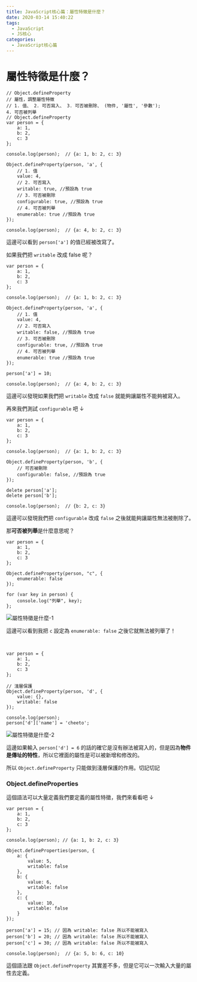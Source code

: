 ```yaml
---
title: JavaScript核心篇：屬性特徵是什麼？
date: 2020-03-14 15:40:22
tags:
  - JavaScript
  - JS核心
categories: 
  - JavaScript核心篇
---
```



# 屬性特徵是什麼？

```
// Object.defineProperty
// 屬性，調整屬性特徵
// 1. 值、 2. 可否寫入、 3. 可否被刪除、 (物件, '屬性', '參數');
4. 可否被列舉
// Object.defineProperty
var person = {
    a: 1,
    b: 2,
    c: 3
};

console.log(person);  // {a: 1, b: 2, c: 3}

Object.defineProperty(person, 'a', {
    // 1. 值
    value: 4,
    // 2. 可否寫入
    writable: true, //預設為 true
    // 3. 可否被刪除
    configurable: true, //預設為 true
    // 4. 可否被列舉
    enumerable: true //預設為 true
});

console.log(person);  // {a: 4, b: 2, c: 3}
```

這邊可以看到 `person['a']` 的值已經被改寫了。

<!--more-->

如果我們把 `writable` 改成 false 呢？
```
var person = {
    a: 1,
    b: 2,
    c: 3
};

console.log(person);  // {a: 1, b: 2, c: 3}

Object.defineProperty(person, 'a', {
    // 1. 值
    value: 4,
    // 2. 可否寫入
    writable: false, //預設為 true
    // 3. 可否被刪除
    configurable: true, //預設為 true
    // 4. 可否被列舉
    enumerable: true //預設為 true
});

person['a'] = 10;

console.log(person);  // {a: 4, b: 2, c: 3}
```

這邊可以發現如果我們把 `writable` 改成 `false` 就能夠讓屬性不能夠被寫入。

再來我們測試 `configurable` 吧 ↓

```
var person = {
    a: 1,
    b: 2,
    c: 3
};

console.log(person);  // {a: 1, b: 2, c: 3}

Object.defineProperty(person, 'b', {
    // 可否被刪除
    configurable: false, //預設為 true
});

delete person['a'];
delete person['b'];

console.log(person);  // {b: 2, c: 3}
```

這邊可以發現我們把 `configurable` 改成 `false` 之後就能夠讓屬性無法被刪除了。

那**可否被列舉**是什麼意思呢？
```
var person = {
	a: 1,
	b: 2,
	c: 3
};

Object.defineProperty(person, "c", {
	enumerable: false
});

for (var key in person) {
	console.log("列舉", key);
};
```

![屬性特徵是什麼-1](https://firebasestorage.googleapis.com/v0/b/cheetoblog-8edf4.appspot.com/o/JS%EF%BC%9A%E6%A0%B8%E5%BF%83%E7%AF%87%2F%E5%B1%AC%E6%80%A7%E7%89%B9%E5%BE%B5%E6%98%AF%E4%BB%80%E9%BA%BC-1.jpg?alt=media&token=f2741b9f-4cf6-4995-8537-de2f62b4e540)

這邊可以看到我把 `c` 設定為 `enumerable: false` 之後它就無法被列舉了！

<br>

```
var person = {
	a: 1,
	b: 2,
	c: 3
};

// 淺層保護
Object.defineProperty(person, 'd', {
	value: {},
	writable: false
});

console.log(person);
person['d']['name'] = 'cheeto';
```

![屬性特徵是什麼-2](https://firebasestorage.googleapis.com/v0/b/cheetoblog-8edf4.appspot.com/o/JS%EF%BC%9A%E6%A0%B8%E5%BF%83%E7%AF%87%2F%E5%B1%AC%E6%80%A7%E7%89%B9%E5%BE%B5%E6%98%AF%E4%BB%80%E9%BA%BC-2.jpg?alt=media&token=e1ff53dc-1416-4dc2-9181-7a5c2cb54867)

這邊如果輸入 `person['d'] = 6` 的話的確它是沒有辦法被寫入的，但是因為**物件是傳址的特性**，所以它裡面的屬性是可以被新增和修改的。

所以 `Object.defineProperty` 只能做到淺層保護的作用。切記切記

### Object.defineProperties

這個語法可以大量定義我們要定義的屬性特徵，我們來看看吧 ↓

```
var person = {
    a: 1,
    b: 2,
    c: 3
};

console.log(person); // {a: 1, b: 2, c: 3}

Object.defineProperties(person, {
    a: {
        value: 5,
        writable: false
    },
    b: {
        value: 6,
        writable: false
    },
    c: {
        value: 10,
        writable: false
    }
});

person['a'] = 15; // 因為 writable: false 所以不能被寫入
person['b'] = 20; // 因為 writable: false 所以不能被寫入
person['c'] = 30; // 因為 writable: false 所以不能被寫入

console.log(person);  // {a: 5, b: 6, c: 10}
```

這個語法跟 `Object.defineProperty` 其實差不多，但是它可以一次輸入大量的屬性去定義。
